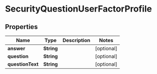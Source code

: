 

# SecurityQuestionUserFactorProfile


## Properties

| Name | Type | Description | Notes |
|------------ | ------------- | ------------- | -------------|
|**answer** | **String** |  |  [optional] |
|**question** | **String** |  |  [optional] |
|**questionText** | **String** |  |  [optional] |



